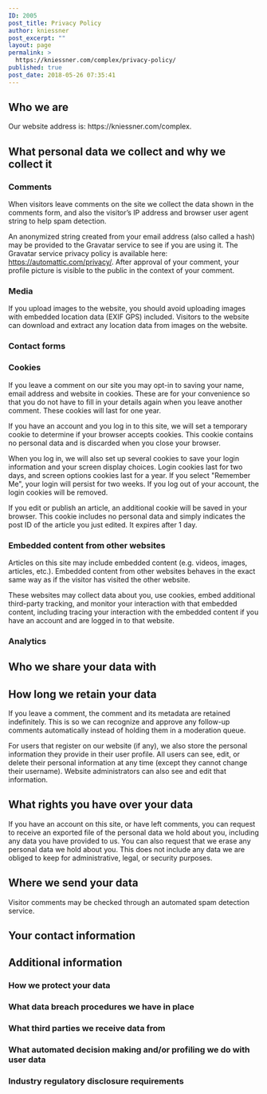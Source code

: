 ```yaml
---
ID: 2005
post_title: Privacy Policy
author: kniessner
post_excerpt: ""
layout: page
permalink: >
  https://kniessner.com/complex/privacy-policy/
published: true
post_date: 2018-05-26 07:35:41
---
```

<h2>Who we are</h2>
Our website address is: https://kniessner.com/complex.
<h2>What personal data we collect and why we collect it</h2>
<h3>Comments</h3>
When visitors leave comments on the site we collect the data shown in the comments form, and also the visitor’s IP address and browser user agent string to help spam detection.

An anonymized string created from your email address (also called a hash) may be provided to the Gravatar service to see if you are using it. The Gravatar service privacy policy is available here: https://automattic.com/privacy/. After approval of your comment, your profile picture is visible to the public in the context of your comment.
<h3>Media</h3>
If you upload images to the website, you should avoid uploading images with embedded location data (EXIF GPS) included. Visitors to the website can download and extract any location data from images on the website.
<h3>Contact forms</h3>
<h3>Cookies</h3>
If you leave a comment on our site you may opt-in to saving your name, email address and website in cookies. These are for your convenience so that you do not have to fill in your details again when you leave another comment. These cookies will last for one year.

If you have an account and you log in to this site, we will set a temporary cookie to determine if your browser accepts cookies. This cookie contains no personal data and is discarded when you close your browser.

When you log in, we will also set up several cookies to save your login information and your screen display choices. Login cookies last for two days, and screen options cookies last for a year. If you select "Remember Me", your login will persist for two weeks. If you log out of your account, the login cookies will be removed.

If you edit or publish an article, an additional cookie will be saved in your browser. This cookie includes no personal data and simply indicates the post ID of the article you just edited. It expires after 1 day.
<h3>Embedded content from other websites</h3>
Articles on this site may include embedded content (e.g. videos, images, articles, etc.). Embedded content from other websites behaves in the exact same way as if the visitor has visited the other website.

These websites may collect data about you, use cookies, embed additional third-party tracking, and monitor your interaction with that embedded content, including tracing your interaction with the embedded content if you have an account and are logged in to that website.
<h3>Analytics</h3>
<h2>Who we share your data with</h2>
<h2>How long we retain your data</h2>
If you leave a comment, the comment and its metadata are retained indefinitely. This is so we can recognize and approve any follow-up comments automatically instead of holding them in a moderation queue.

For users that register on our website (if any), we also store the personal information they provide in their user profile. All users can see, edit, or delete their personal information at any time (except they cannot change their username). Website administrators can also see and edit that information.
<h2>What rights you have over your data</h2>
If you have an account on this site, or have left comments, you can request to receive an exported file of the personal data we hold about you, including any data you have provided to us. You can also request that we erase any personal data we hold about you. This does not include any data we are obliged to keep for administrative, legal, or security purposes.
<h2>Where we send your data</h2>
Visitor comments may be checked through an automated spam detection service.
<h2>Your contact information</h2>
<h2>Additional information</h2>
<h3>How we protect your data</h3>
<h3>What data breach procedures we have in place</h3>
<h3>What third parties we receive data from</h3>
<h3>What automated decision making and/or profiling we do with user data</h3>
<h3>Industry regulatory disclosure requirements</h3>